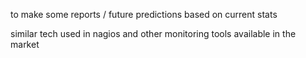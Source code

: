 to make some reports / future predictions based on current stats

similar tech used in nagios and other monitoring tools available in the market
